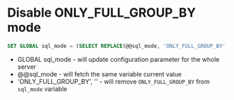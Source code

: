 # Disable ONLY_FULL_GROUP_BY mode

```sql
SET GLOBAL sql_mode = (SELECT REPLACE(@@sql_mode, 'ONLY_FULL_GROUP_BY', ''));
```

- GLOBAL sql_mode - will update configuration parameter for the whole server
- @@sql_mode - will fetch the same variable current value
- 'ONLY_FULL_GROUP_BY', '' - will remove ```ONLY_FULL_GROUP_BY``` from ```sql_mode``` variable
